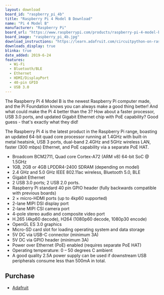 ```yaml
---
layout: download
board_id: "raspberry_pi_4b"
title: "Raspberry Pi 4 Model B Download"
name: "Pi 4 Model B"
manufacturer: "Raspberry Pi"
board_url: "https://www.raspberrypi.com/products/raspberry-pi-4-model-b/"
board_image: "raspberry_pi_4b.jpg"
download_instructions: "https://learn.adafruit.com/circuitpython-on-raspberrypi-linux/installing-circuitpython-on-raspberry-pi"
downloads_display: true
blinka: true
date_added: 2019-6-24
features:
  - Wi-Fi
  - Bluetooth/BLE
  - Ethernet
  - HDMI/DisplayPort
  - 40-pin GPIO
  - USB 3.0
---
```


The Raspberry Pi 4 Model B is the newest Raspberry Pi computer made, and the Pi Foundation knows you can always make a good thing better! And what could make the Pi 4 better than the 3? How about a faster processor, USB 3.0 ports, and updated Gigabit Ethernet chip with PoE capability? Good guess - that's exactly what they did!

The Raspberry Pi 4 is the latest product in the Raspberry Pi range, boasting an updated 64-bit quad core processor running at 1.4GHz with built-in metal heatsink, USB 3 ports, dual-band 2.4GHz and 5GHz wireless LAN, faster (300 mbps) Ethernet, and PoE capability via a separate PoE HAT.

- Broadcom BCM2711, Quad core Cortex-A72 (ARM v8) 64-bit SoC @ 1.5GHz
- 1GB, 2GB or 4GB LPDDR4-2400 SDRAM (depending on model)
- 2.4 GHz and 5.0 GHz IEEE 802.11ac wireless, Bluetooth 5.0, BLE
- Gigabit Ethernet
- 2 USB 3.0 ports; 2 USB 2.0 ports.
- Raspberry Pi standard 40 pin GPIO header (fully backwards compatible with previous boards)
- 2 × micro-HDMI ports (up to 4kp60 supported)
- 2-lane MIPI DSI display port
- 2-lane MIPI CSI camera port
- 4-pole stereo audio and composite video port
- H.265 (4kp60 decode), H264 (1080p60 decode, 1080p30 encode)
- OpenGL ES 3.0 graphics
- Micro-SD card slot for loading operating system and data storage
- 5V DC via USB-C connector (minimum 3A)
- 5V DC via GPIO header (minimum 3A)
- Power over Ethernet (PoE) enabled (requires separate PoE HAT)
- Operating temperature: 0 – 50 degrees C ambient
- A good quality 2.5A power supply can be used if downstream USB peripherals consume less than 500mA in total.

## Purchase
* [Adafruit](https://www.adafruit.com/product/4295)
